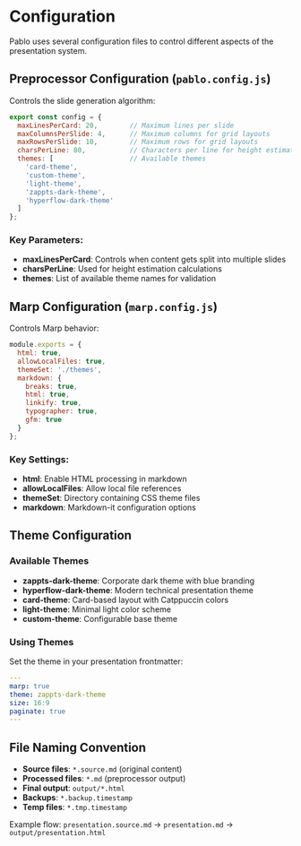 # Configuration

Pablo uses several configuration files to control different aspects of the presentation system.

## Preprocessor Configuration (`pablo.config.js`)

Controls the slide generation algorithm:

```javascript
export const config = {
  maxLinesPerCard: 20,        // Maximum lines per slide
  maxColumnsPerSlide: 4,      // Maximum columns for grid layouts
  maxRowsPerSlide: 10,        // Maximum rows for grid layouts
  charsPerLine: 80,           // Characters per line for height estimation
  themes: [                   // Available themes
    'card-theme',
    'custom-theme', 
    'light-theme',
    'zappts-dark-theme',
    'hyperflow-dark-theme'
  ]
};
```

### Key Parameters:

- **maxLinesPerCard**: Controls when content gets split into multiple slides
- **charsPerLine**: Used for height estimation calculations  
- **themes**: List of available theme names for validation

## Marp Configuration (`marp.config.js`)

Controls Marp behavior:

```javascript
module.exports = {
  html: true,
  allowLocalFiles: true,
  themeSet: './themes',
  markdown: {
    breaks: true,
    html: true,
    linkify: true,
    typographer: true,
    gfm: true
  }
};
```

### Key Settings:

- **html**: Enable HTML processing in markdown
- **allowLocalFiles**: Allow local file references
- **themeSet**: Directory containing CSS theme files
- **markdown**: Markdown-it configuration options

## Theme Configuration

### Available Themes

- **zappts-dark-theme**: Corporate dark theme with blue branding
- **hyperflow-dark-theme**: Modern technical presentation theme  
- **card-theme**: Card-based layout with Catppuccin colors
- **light-theme**: Minimal light color scheme
- **custom-theme**: Configurable base theme

### Using Themes

Set the theme in your presentation frontmatter:

```yaml
---
marp: true
theme: zappts-dark-theme
size: 16:9
paginate: true
---
```

## File Naming Convention

- **Source files**: `*.source.md` (original content)
- **Processed files**: `*.md` (preprocessor output)  
- **Final output**: `output/*.html`
- **Backups**: `*.backup.timestamp`
- **Temp files**: `*.tmp.timestamp`

Example flow: `presentation.source.md` → `presentation.md` → `output/presentation.html`
